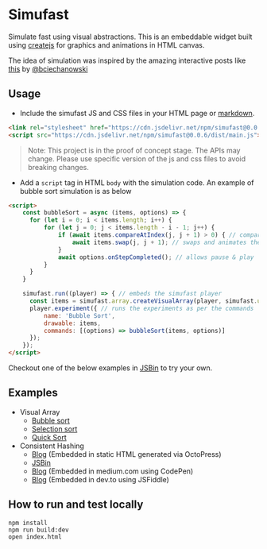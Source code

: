 # Simufast

Simulate fast using visual abstractions. This is an embeddable widget built using [createjs](https://createjs.com/) for graphics and animations in HTML canvas.

The idea of simulation was inspired by the amazing interactive posts like [this](https://ciechanow.ski/internal-combustion-engine/) by [@bciechanowski](https://twitter.com/bciechanowski)

## Usage

* Include the simufast JS and CSS files in your HTML page or [markdown](https://www.markdownguide.org/basic-syntax/#html).

```html
<link rel="stylesheet" href="https://cdn.jsdelivr.net/npm/simufast@0.0.6/src/simufast.css">
<script src="https://cdn.jsdelivr.net/npm/simufast@0.0.6/dist/main.js"></script>
```

> Note: This project is in the proof of concept stage. The APIs may change. Please use specific version of the js and css files to avoid breaking changes.

* Add a `script` tag in HTML `body` with the simulation code. An example of bubble sort simulation is as below

```html
<script>
    const bubbleSort = async (items, options) => {
      for (let i = 0; i < items.length; i++) {
          for (let j = 0; j < items.length - i - 1; j++) {
              if (await items.compareAtIndex(j, j + 1) > 0) { // compares and highlights the elements being compared
                  await items.swap(j, j + 1); // swaps and animates the elements being swapped
              }
              await options.onStepCompleted(); // allows pause & play
          }
      }
    }

    simufast.run((player) => { // embeds the simufast player
      const items = simufast.array.createVisualArray(player, simufast.utils.randIntArray(9, 10, 99)); // draws the array
      player.experiment({ // runs the experiments as per the commands
          name: 'Bubble Sort',
          drawable: items,
          commands: [(options) => bubbleSort(items, options)]
      });
    });
</script>
```

Checkout one of the below examples in [JSBin](https://jsbin.com/tazuwuz/edit?html,output) to try your own.

## Examples

* Visual Array
  * [Bubble sort](https://jsbin.com/tazuwuz/edit?html,output)
  * [Selection sort](https://jsbin.com/nequjey/edit?html,output)
  * [Quick Sort](https://jsbin.com/jezamut/edit?html,output)
* Consistent Hashing
  * [Blog](https://tech.endeepak.com/blog/2021/09/22/visual-simulation-of-consistent-hashing) (Embedded in static HTML generated via OctoPress)
  * [JSBin](https://jsbin.com/fuvavun/edit?html,output)
  * [Blog](https://endeepak.medium.com/a-visual-guide-to-consistent-hashing-e47cdfe70db5) (Embedded in medium.com using CodePen)
  * [Blog](https://dev.to/endeepak/visual-simulation-of-consistent-hashing-dbd) (Embedded in dev.to using JSFiddle)

## How to run and test locally

```
npm install
npm run build:dev
open index.html
```
